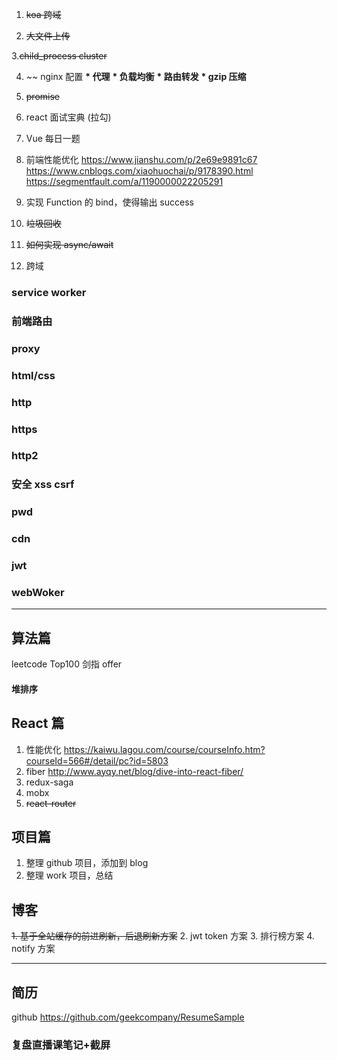 1. ~~koa 跨域~~

2. ~~大文件上传~~

3.~~child_process cluster~~

4. ~~ nginx 配置
   **\* 代理**
   **\* 负载均衡**
   **\* 路由转发**
   **\* gzip 压缩**

5. ~~promise~~

6. react 面试宝典 (拉勾)

7. Vue 每日一题

8. 前端性能优化
   https://www.jianshu.com/p/2e69e9891c67
   https://www.cnblogs.com/xiaohuochai/p/9178390.html
   https://segmentfault.com/a/1190000022205291

9. 实现 Function 的 bind，使得输出 success

10. ~~垃圾回收~~

11. ~~如何实现 async/await~~

12. 跨域

### service worker

### 前端路由

### proxy

### html/css

### http

### https

### http2

### 安全 xss csrf

### pwd

### cdn

### jwt

### webWoker

---

## 算法篇

leetcode Top100
剑指 offer

#### 堆排序

## React 篇

1. 性能优化
   https://kaiwu.lagou.com/course/courseInfo.htm?courseId=566#/detail/pc?id=5803
2. fiber
   http://www.ayqy.net/blog/dive-into-react-fiber/
3. redux-saga
4. mobx
5. ~~react-router~~

## 项目篇

1. 整理 github 项目，添加到 blog
2. 整理 work 项目，总结

## 博客

~~1. 基于全站缓存的前进刷新，后退刷新方案~~ 2. jwt token 方案 3. 排行榜方案 4. notify 方案

---

## 简历

github
https://github.com/geekcompany/ResumeSample

### 复盘直播课笔记+截屏
